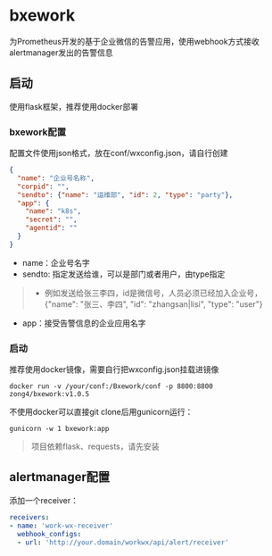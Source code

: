 # bxework
为Prometheus开发的基于企业微信的告警应用，使用webhook方式接收alertmanager发出的告警信息

## 启动
使用flask框架，推荐使用docker部署

### bxework配置
配置文件使用json格式，放在conf/wxconfig.json，请自行创建
```json
{
  "name": "企业号名称",
  "corpid": "",
  "sendto": {"name": "运维部", "id": 2, "type": "party"},
  "app": {
    "name": "k8s",
    "secret": "",
    "agentid": ""
  }
}
```

- name：企业号名字
- sendto: 指定发送给谁，可以是部门或者用户，由type指定
> - 例如发送给张三李四，id是微信号，人员必须已经加入企业号，{"name": "张三、李四", "id": "zhangsan|lisi", "type": "user"}  
- app：接受告警信息的企业应用名字

### 启动
推荐使用docker镜像，需要自行把wxconfig.json挂载进镜像
```
docker run -v /your/conf:/Bxework/conf -p 8800:8800 zong4/bxework:v1.0.5
```
不使用docker可以直接git clone后用gunicorn运行：
```
gunicorn -w 1 bxework:app
```
> 项目依赖flask、requests，请先安装

## alertmanager配置
添加一个receiver：
```yaml
receivers:
- name: 'work-wx-receiver'
  webhook_configs:
  - url: 'http://your.domain/workwx/api/alert/receiver'
```



